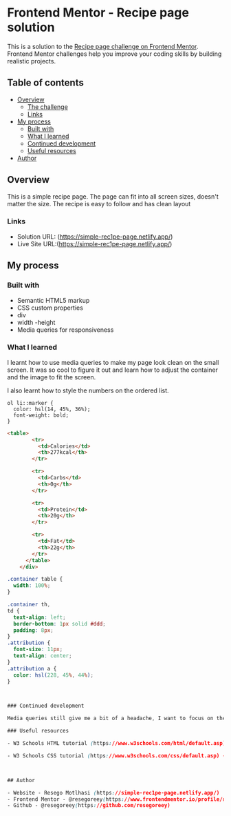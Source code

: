 # Frontend Mentor - Recipe page solution

This is a solution to the [Recipe page challenge on Frontend Mentor](https://www.frontendmentor.io/challenges/recipe-page-KiTsR8QQKm). Frontend Mentor challenges help you improve your coding skills by building realistic projects. 

## Table of contents

- [Overview](#overview)
  - [The challenge](#the-challenge)
  - [Links](#links)
- [My process](#my-process)
  - [Built with](#built-with)
  - [What I learned](#what-i-learned)
  - [Continued development](#continued-development)
  - [Useful resources](#useful-resources)
- [Author](#author)


## Overview

This is a simple recipe page. The page can fit into all screen sizes, doesn't matter the size. The recipe is easy to follow and has clean layout

### Links

- Solution URL: (https://simple-rec1pe-page.netlify.app/)
- Live Site URL:(https://simple-rec1pe-page.netlify.app/)

## My process

### Built with

- Semantic HTML5 markup
- CSS custom properties
- div
- width
-height
- Media queries for responsiveness


### What I learned

I learnt how to use media queries to make my page look clean on the small screen. It was so cool to figure it out and learn how to adjust the container and the image to fit the screen.

I also learnt how to style the numbers on the ordered list.
```
ol li::marker {
  color: hsl(14, 45%, 36%);
  font-weight: bold;
}
```

```html
<table>
        <tr>
          <td>Calories</td>
          <th>277kcal</th>
        </tr>

        <tr>
          <td>Carbs</td>
          <th>0g</th>
        </tr>

        <tr>
          <td>Protein</td>
          <th>20g</th>
        </tr>

        <tr>
          <td>Fat</td>
          <th>22g</th>
        </tr>
      </table>
    </div>
```
```css
.container table {
  width: 100%;
}

.container th,
td {
  text-align: left;
  border-bottom: 1px solid #ddd;
  padding: 8px;
}
.attribution {
  font-size: 11px;
  text-align: center;
}
.attribution a {
  color: hsl(228, 45%, 44%);
}



### Continued development

Media queries still give me a bit of a headache, I want to focus on them and also the positioning for the elements. 

### Useful resources

- W3 Schools HTML tutorial (https://www.w3schools.com/html/default.asp) - This is an amazing website which helped me figure out how to create tables

- W3 Schools CSS tutorial (https://www.w3schools.com/css/default.asp) - This helped me for styling and the media query



## Author

- Website - Resego Motlhasi (https://simple-rec1pe-page.netlify.app/)
- Frontend Mentor - @resegoreey(https://www.frontendmentor.io/profile/resegoreey)
- Github - @resegoreey(https://github.com/resegoreey)


